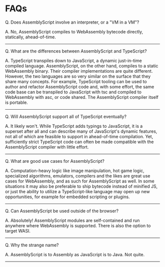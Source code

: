 # FAQs

Q. Does AssemblyScript involve an interpreter, or a "VM in a VM"?

A. No, AssemblyScript compiles to WebAssembly bytecode directly, statically, ahead-of-time.

---

Q. What are the differences between AssemblyScript and TypeScript?

A. TypeScript transpiles down to JavaScript, a dynamic just-in-time compiled language. AssemblyScript, on the other hand, compiles to a static WebAssembly binary. Their compiler implementations are quite different. However, the two languages are so very similar on the surface that they share many concepts. For example, TypeScript tooling can be used to author and refactor AssemblyScript code and, with some effort, the same code base can be transpiled to JavaScript with tsc and compiled to WebAssembly with asc, or code shared. The AssemblyScript compiler itself is portable.

---

Q. Will AssemblyScript support all of TypeScript eventually?

A. It likely won't. While TypeScript adds typings to JavaScript, it is a superset after all and can describe many of JavaScript's dynamic features, not all of which are feasible to support in ahead-of-time compilation. Yet, sufficiently strict TypeScript code can often be made compatible with the AssemblyScript compiler with little effort.

---

Q. What are good use cases for AssemblyScript?

A. Computation-heavy logic like image manipulation, hot game logic, specialized algorithms, emulators, compilers and the likes are great use cases for WebAssembly, and as such for AssemblyScript as well. In some situations it may also be preferable to ship bytecode instead of minified JS, or just the ability to utilize a TypeScript-like language may open up new opportunities, for example for embedded scripting or plugins.

---

Q. Can AssemblyScript be used outside of the browser?

A. Absolutely! AssemblyScript modules are self-contained and run anywhere where WebAssembly is supported. There is also the option to target WASI.

---

Q. Why the strange name?

A. AssemblyScript is to Assembly as JavaScript is to Java. Not quite.

---
